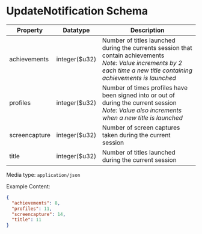 # UpdateNotification Schema

| Property      | Datatype       | Description                                                                                                                                                                 |
| ------------- | -------------- | --------------------------------------------------------------------------------------------------------------------------------------------------------------------------- |
| achievements  | integer(\$u32) | Number of titles launched during the currents session that contain achievements<br/>_Note: Value increments by 2 each time a new title containing achievements is launched_ |
| profiles      | integer(\$u32) | Number of times profiles have been signed into or out of during the current session<br/>_Note: Value also increments when a new title is launched_                          |
| screencapture | integer(\$u32) | Number of screen captures taken during the current session                                                                                                                  |
| title         | integer(\$u32) | Number of titles launched during the current session                                                                                                                        |

Media type: `application/json`

Example Content:

```json
{
  "achievements": 8,
  "profiles": 11,
  "screencapture": 14,
  "title": 11
}
```
